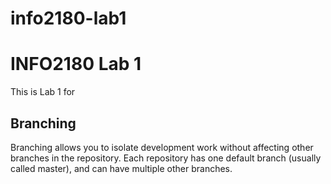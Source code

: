 # info2180-lab1

# INFO2180 Lab 1

This is Lab 1 for <Sydonae England>

## Branching

Branching allows you to isolate development work without
affecting other branches in the repository. Each repository
has one default branch (usually called master), and can have
multiple other branches.
